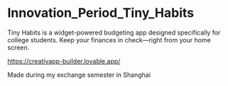 # Innovation_Period_Tiny_Habits

Tiny Habits is a widget-powered budgeting app designed specifically for college students. 
Keep your finances in check—right from your home screen.


https://creativapp-builder.lovable.app/

Made during my exchange semester in Shanghai
